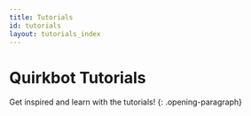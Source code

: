 ```yaml
---
title: Tutorials
id: tutorials
layout: tutorials_index
---
```


# Quirkbot Tutorials

Get inspired and learn with the tutorials!
{: .opening-paragraph}
